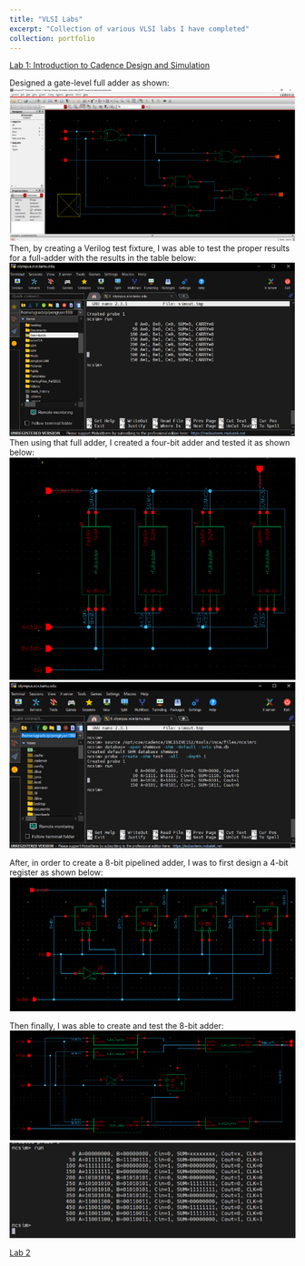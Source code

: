 ```yaml
---
title: "VLSI Labs"
excerpt: "Collection of various VLSI labs I have completed"
collection: portfolio
---
```


<u>Lab 1: Introduction to Cadence Design and Simulation</u><br>

Designed a gate-level full adder as shown: <br><img src = "/images/Lab1FA.png"><br> Then, by creating a Verilog test fixture, I was able to test the proper results for a full-adder with the results in the table below: <br><img src = "/images/Lab1FATest.png"><br> 
Then using that full adder, I created a four-bit adder and tested it as shown below: <br>
<img src = "/images/Lab1FBA.png"><img src = "/images/Lab1FBATest.png"> <br>

After, in order to create a 8-bit pipelined adder, I was to first design a 4-bit register as shown below: <br>
<img src = "/images/Lab1_4bitreg.png"> <br>

Then finally, I was able to create and test the 8-bit adder: <br>
<img src = "/images/Lab1_8bitAdder.png"><img src = "/images/Lab1_8bitAdderTest.png"> <br>

<u>Lab 2</u><br>
<pdf src = "/files/ECEN454 Lab Report 2-1.pdf"><br>

